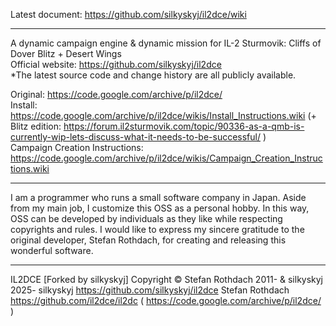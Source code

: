 Latest document: https://github.com/silkyskyj/il2dce/wiki 
  
--- 
  
A dynamic campaign engine & dynamic mission for IL-2 Sturmovik: Cliffs of Dover Blitz + Desert Wings  
Official website: https://github.com/silkyskyj/il2dce    
*The latest source code and change history are all publicly available.  
  
Original: https://code.google.com/archive/p/il2dce/   
Install: https://code.google.com/archive/p/il2dce/wikis/Install_Instructions.wiki (+ Blitz edition: https://forum.il2sturmovik.com/topic/90336-as-a-qmb-is-currently-wip-lets-discuss-what-it-needs-to-be-successful/ )   
Campaign Creation Instructions: https://code.google.com/archive/p/il2dce/wikis/Campaign_Creation_Instructions.wiki   
   
---  
I am a programmer who runs a small software company in Japan. Aside from my main job, I customize this OSS as a personal hobby. In this way, OSS can be developed by individuals as they like while respecting copyrights and rules. I would like to express my sincere gratitude to the original developer, Stefan Rothdach, for creating and releasing this wonderful software.
  
---
IL2DCE \[Forked by silkyskyj\]
Copyright © Stefan Rothdach 2011- & silkyskyj 2025-
silkyskyj https://github.com/silkyskyj/il2dce
Stefan Rothdach https://github.com/il2dce/il2dc ( https://code.google.com/archive/p/il2dce/ )
